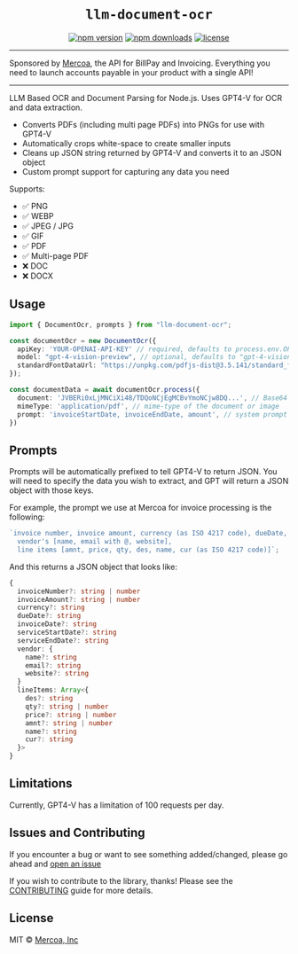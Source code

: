 <h1 align="center"> <code>llm-document-ocr</code> </h1>

<div align="center">

[![npm version](https://img.shields.io/npm/v/llm-document-ocr.svg)](https://npmjs.org/package/llm-document-ocr "View this project on NPM")
[![npm downloads](https://img.shields.io/npm/dm/llm-document-ocr)](https://www.npmjs.com/package/llm-document-ocr)
[![license](https://img.shields.io/npm/l/llm-document-ocr)](LICENSE.md)

</div>

---

Sponsored by [Mercoa](https://mercoa.com), the API for BillPay and Invoicing. Everything you need to launch accounts payable in your product with a single API!

---

LLM Based OCR and Document Parsing for Node.js. Uses GPT4-V for OCR and data extraction.

- Converts PDFs (including multi page PDFs) into PNGs for use with GPT4-V
- Automatically crops white-space to create smaller inputs
- Cleans up JSON string returned by GPT4-V and converts it to an JSON object
- Custom prompt support for capturing any data you need

Supports:

- ✅ PNG
- ✅ WEBP
- ✅ JPEG / JPG
- ✅ GIF
- ✅ PDF
- ✅ Multi-page PDF
- ❌ DOC
- ❌ DOCX

## Usage

```ts
import { DocumentOcr, prompts } from "llm-document-ocr";

const documentOcr = new DocumentOcr({
  apiKey: 'YOUR-OPENAI-API-KEY' // required, defaults to process.env.OPENAI_API_KEY
  model: "gpt-4-vision-preview", // optional, defaults to "gpt-4-vision-preview"
  standardFontDataUrl: "https://unpkg.com/pdfjs-dist@3.5.141/standard_fonts/" // optional, defaults to "https://unpkg.com/pdfjs-dist@3.5.141/standard_fonts/". You can use the systems fonts or the fonts under ./node_modules/pdfjs-dist/standard_fonts/ as well.
});

const documentData = await documentOcr.process({
  document: 'JVBERi0xLjMNCiXi48/TDQoNCjEgMCBvYmoNCjw8DQ...', // Base64 String, Base64 URI, or Buffer
  mimeType: 'application/pdf', // mime-type of the document or image
  prompt: 'invoiceStartDate, invoiceEndDate, amount', // system prompt for data extraction. See examples below.
})
```

## Prompts

Prompts will be automatically prefixed to tell GPT4-V to return JSON. You will need to specify the data you wish to extract, and GPT will return a JSON object with those keys.

For example, the prompt we use at Mercoa for invoice processing is the following:

```js
`invoice number, invoice amount, currency (as ISO 4217 code), dueDate, invoiceDate, serviceStartDate, serviceEndDate,
  vendor's [name, email with @, website],
  line items [amnt, price, qty, des, name, cur (as ISO 4217 code)]`;
```

And this returns a JSON object that looks like:

```ts
{
  invoiceNumber?: string | number
  invoiceAmount?: string | number
  currency?: string
  dueDate?: string
  invoiceDate?: string
  serviceStartDate?: string
  serviceEndDate?: string
  vendor: {
    name?: string
    email?: string
    website?: string
  }
  lineItems: Array<{
    des?: string
    qty?: string | number
    price?: string | number
    amnt?: string | number
    name?: string
    cur?: string
  }>
}
```

## Limitations

Currently, GPT4-V has a limitation of 100 requests per day.

## Issues and Contributing

If you encounter a bug or want to see something added/changed, please go ahead
and
[open an issue](https://github.com/mercoa-finance/llm-document-ocr/issues/new)

If you wish to contribute to the library, thanks! Please see the [CONTRIBUTING](https://github.com/mercoa-finance/llm-document-ocr/blob/main/CONTRIBUTING.md) guide for more details.

## License

MIT © [Mercoa, Inc](https://mercoa.com/)
